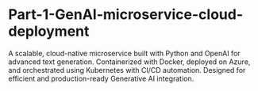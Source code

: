 # Part-1-GenAI-microservice-cloud-deployment
A scalable, cloud-native microservice built with Python and OpenAI for advanced text generation. Containerized with Docker, deployed on Azure, and orchestrated using Kubernetes with CI/CD automation. Designed for efficient and production-ready Generative AI integration.
